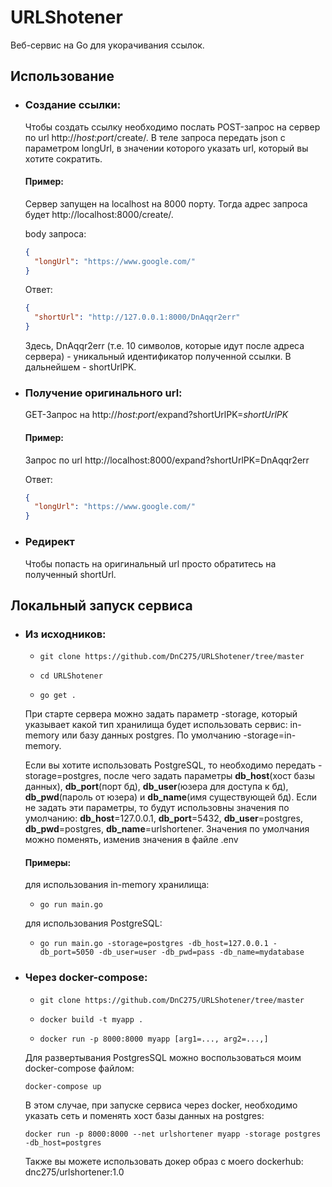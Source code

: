 # URLShotener
Веб-сервис на Go для укорачивания ссылок.
## Использование
* ### Создание ссылки:
    Чтобы создать ссылку необходимо послать POST-запрос на сервер по url http://*host*:*port*/create/.
В теле запроса передать json с параметром longUrl, в значении которого указать url, который вы хотите сократить.
    #### Пример:
    Сервер запущен на localhost на 8000 порту. 
Тогда адрес запроса будет http://localhost:8000/create/. 

  body запроса:
  ```json
  {
    "longUrl": "https://www.google.com/"
  }
  ```
  Ответ:
  ```json
  {
    "shortUrl": "http://127.0.0.1:8000/DnAqqr2err"
  }
  ```
  Здесь, DnAqqr2err (т.е. 10 символов, которые идут после адреса сервера) - уникальный идентификатор полученной ссылки. 
В дальнейшем - shortUrlPK.
* ### Получение оригинального url:
    GET-Запрос на http://*host*:*port*/expand?shortUrlPK=*shortUrlPK*
    #### Пример:
    Запрос по url http://localhost:8000/expand?shortUrlPK=DnAqqr2err

    Ответ: 
  ```json
  {
    "longUrl": "https://www.google.com/"
  }
  ```
* ### Редирект
    Чтобы попасть на оригинальный url просто обратитесь на полученный shortUrl.

## Локальный запуск сервиса
* ### Из исходников:
    
  * ```shell
    git clone https://github.com/DnC275/URLShotener/tree/master
  * ```shell
    cd URLShotener
  * ```shell
    go get .
  При старте сервера можно задать параметр -storage, который указывает какой тип хранилища будет использовать сервис: in-memory или базу данных postgres.
  По умолчанию -storage=in-memory.
  
    Если вы хотите использовать PostgreSQL, то необходимо передать -storage=postgres, после чего задать параметры **db_host**(хост базы данных), **db_port**(порт бд), **db_user**(юзера для доступа к бд), **db_pwd**(пароль от юзера) и **db_name**(имя существующей бд).
Если не задать эти параметры, то будут использовны значения по умолчанию: **db_host**=127.0.0.1, **db_port**=5432, **db_user**=postgres, **db_pwd**=postgres, **db_name**=urlshortener.
Значения по умолчания можно поменять, изменив значения в файле .env
    #### Примеры:
    для использования in-memory хранилища:
    * ```shell
      go run main.go
    для использования PostgreSQL:
    * ```shell
      go run main.go -storage=postgres -db_host=127.0.0.1 -db_port=5050 -db_user=user -db_pwd=pass -db_name=mydatabase 
  
* ### Через docker-compose:
    * ```shell
      git clone https://github.com/DnC275/URLShotener/tree/master
    * ```shell
      docker build -t myapp .
    * ```shell
      docker run -p 8000:8000 myapp [arg1=..., arg2=...,]
      ```
    Для развертывания PostgresSQL можно воспользоваться моим docker-compose файлом:
    ```shell
  docker-compose up
  ```
    В этом случае, при запуске сервиса через docker, необходимо указать сеть и поменять хост базы данных на postgres:
  ```shell
  docker run -p 8000:8000 --net urlshortener myapp -storage postgres -db_host=postgres
  ```
  Также вы можете использовать докер образ с моего dockerhub: dnc275/urlshortener:1.0
      
    
  